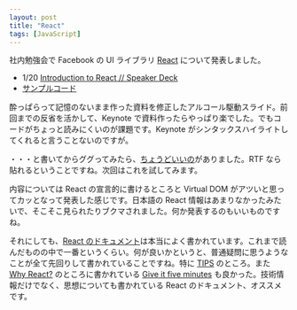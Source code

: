 ```yaml
---
layout: post
title: "React"
tags: [JavaScript]
---
```


社内勉強会で Facebook の UI ライブラリ [React](http://facebook.github.io/react/index.html) について発表しました。

- 1/20 [Introduction to React // Speaker Deck](https://speakerdeck.com/shuhei/introduction-to-react)
- [サンプルコード](https://github.com/shuhei/react-sample-counter)

<script async class="speakerdeck-embed" data-id="868ac76063e60131e1ad6e04b6941de4" data-ratio="1.33333333333333" src="//speakerdeck.com/assets/embed.js"></script>

酔っぱらって記憶のないまま作った資料を修正したアルコール駆動スライド。前回までの反省を活かして、Keynote で資料作ったらやっぱり楽でした。でもコードがちょっと読みにくいのが課題です。Keynote がシンタックスハイライトしてくれると言うことないのですが。

・・・と書いてからググってみたら、[ちょうどいいの](https://gist.github.com/jimbojsb/1630790)がありました。RTF なら貼れるということですね。次回はこれを試してみます。

内容については React の宣言的に書けるところと Virtual DOM がアツいと思ってカッとなって発表した感じです。日本語の React 情報はあまりなかったみたいで、そこそこ見られたりブクマされました。何か発表するのもいいものですね。

それにしても、[React のドキュメント](http://facebook.github.io/react/docs/getting-started.html)は本当によく書かれています。これまで読んだものの中で一番というくらい。何が良いかというと、普通疑問に思うようなことが全て先回りして書かれていることですね。特に [TIPS](http://facebook.github.io/react/tips/introduction.html) のところ。また [Why React?](http://facebook.github.io/react/docs/why-react.html) のところに書かれている [Give it five minutes](http://37signals.com/svn/posts/3124-give-it-five-minutes) も良かった。技術情報だけでなく、思想についても書かれている React のドキュメント、オススメです。

